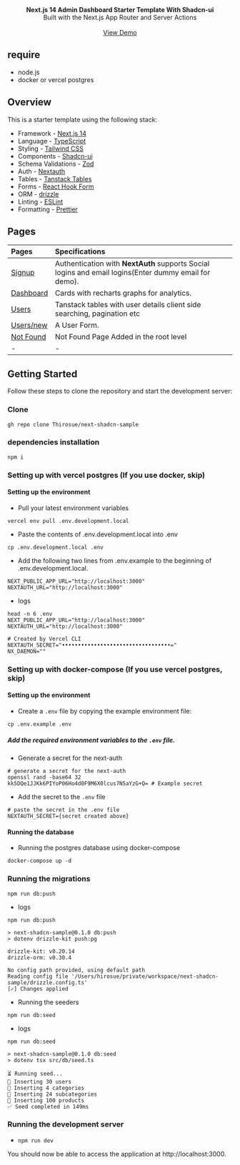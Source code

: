 <div align="center"><strong>Next.js 14 Admin Dashboard Starter Template With Shadcn-ui</strong></div>
<div align="center">Built with the Next.js App Router and Server Actions</div>
<br />
<div align="center">
<a href="https://next-shadcn-dashboard-starter.vercel.app">View Demo</a>
<span>
</div>

## require

- node.js
- docker or vercel postgres

## Overview

This is a starter template using the following stack:

- Framework - [Next.js 14](https://nextjs.org/)
- Language - [TypeScript](https://www.typescriptlang.org)
- Styling - [Tailwind CSS](https://tailwindcss.com)
- Components - [Shadcn-ui](https://ui.shadcn.com)
- Schema Validations - [Zod](https://zod.dev)
- Auth - [Nextauth](https://next-auth.js.org)
- Tables - [Tanstack Tables](https://ui.shadcn.com/docs/components/data-table)
- Forms - [React Hook Form](https://ui.shadcn.com/docs/components/form)
- ORM - [drizzle](https://orm.drizzle.team/)
- Linting - [ESLint](https://eslint.org)
- Formatting - [Prettier](https://prettier.io)

## Pages

| Pages                                                                             | Specifications                                                                                        |
| :-------------------------------------------------------------------------------- | :---------------------------------------------------------------------------------------------------- |
| [Signup](https://next-shadcn-dashboard-starter.vercel.app/)                       | Authentication with **NextAuth** supports Social logins and email logins(Enter dummy email for demo). |
| [Dashboard](https://next-shadcn-dashboard-starter.vercel.app/dashboard)           | Cards with recharts graphs for analytics.                                                             |
| [Users](https://next-shadcn-dashboard-starter.vercel.app/dashboard/user)          | Tanstack tables with user details client side searching, pagination etc                               |
| [Users/new](https://next-shadcn-dashboard-starter.vercel.app/dashboard/user/new)  | A User Form.                                                                                          |
| [Not Found](https://next-shadcn-dashboard-starter.vercel.app/dashboard/notfound)  | Not Found Page Added in the root level                                                                |
| -                                                                                 | -                                                                                                     |

## Getting Started

Follow these steps to clone the repository and start the development server:

### Clone

```
gh repo clone Thirosue/next-shadcn-sample
```

### dependencies installation

```
npm i
```

### Setting up with vercel postgres (If you use docker, skip)

#### Setting up the environment

- Pull your latest environment variables

```
vercel env pull .env.development.local
```

- Paste the contents of .env.development.local into .env

```
cp .env.development.local .env
```

- Add the following two lines from .env.example to the beginning of .env.development.local. 

```
NEXT_PUBLIC_APP_URL="http://localhost:3000"
NEXTAUTH_URL="http://localhost:3000"
```

* logs

```
head -n 6 .env
NEXT_PUBLIC_APP_URL="http://localhost:3000"
NEXTAUTH_URL="http://localhost:3000"

# Created by Vercel CLI
NEXTAUTH_SECRET="••••••••••••••••••••••••••••••••••="
NX_DAEMON=""
```

### Setting up with docker-compose (If you use vercel postgres, skip)

#### Setting up the environment

- Create a `.env` file by copying the example environment file:

```
cp .env.example .env
```

##### Add the required environment variables to the `.env` file.

- Generate a secret for the next-auth

```
# generate a secret for the next-auth
openssl rand -base64 32
kk5DQe1JJKk6PIYoP06Ho4d0F9M6X0lcus7N5aYzG+Q= # Example secret
```

- Add the secret to the `.env` file

```
# paste the secret in the .env file
NEXTAUTH_SECRET={secret created above}
```

#### Running the database

- Running the postgres database using docker-compose

```
docker-compose up -d
```

### Running the migrations

```
npm run db:push
```

* logs

```
npm run db:push

> next-shadcn-sample@0.1.0 db:push
> dotenv drizzle-kit push:pg

drizzle-kit: v0.20.14
drizzle-orm: v0.30.4

No config path provided, using default path
Reading config file '/Users/hirosue/private/workspace/next-shadcn-sample/drizzle.config.ts'
[✓] Changes applied
```

- Running the seeders

```
npm run db:seed
```

* logs

```
npm run db:seed

> next-shadcn-sample@0.1.0 db:seed
> dotenv tsx src/db/seed.ts

⏳ Running seed...
📝 Inserting 30 users
📝 Inserting 4 categories
📝 Inserting 24 subcategories
📝 Inserting 100 products
✅ Seed completed in 149ms
```

### Running the development server

- `npm run dev`

You should now be able to access the application at http://localhost:3000.
